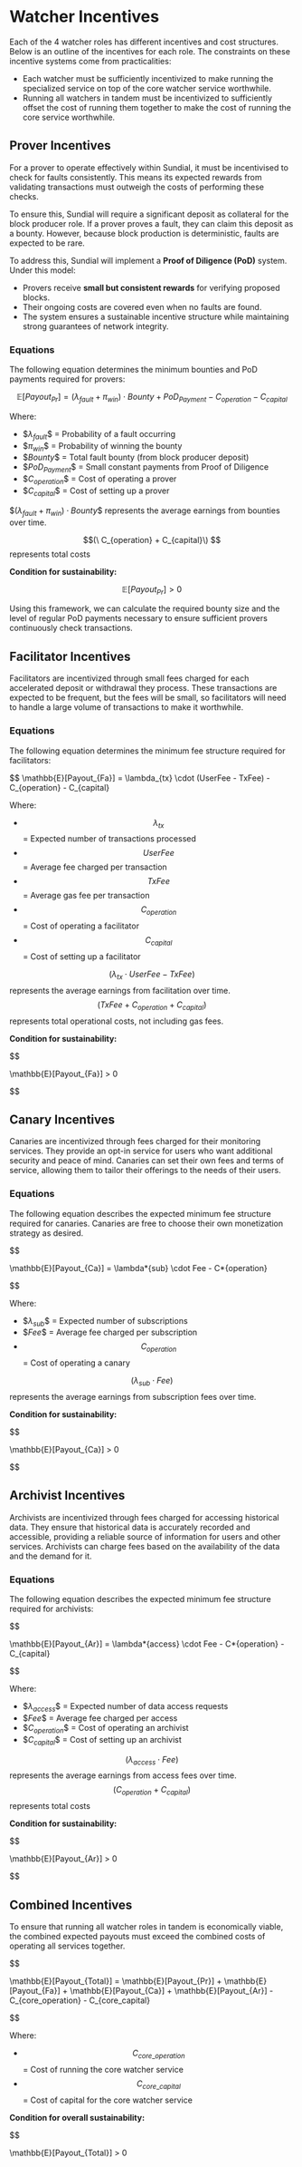 # Watcher Incentives

Each of the 4 watcher roles has different incentives and cost structures. Below is an outline of the incentives for each role. The constraints on these incentive systems come from practicalities:

- Each watcher must be sufficiently incentivized to make running the specialized service on top of the core watcher service worthwhile.
- Running all watchers in tandem must be incentivized to sufficiently offset the cost of running them together to make the cost of running the core service worthwhile.

## Prover Incentives

For a prover to operate effectively within Sundial, it must be incentivised to check for faults consistently. This means its expected rewards from validating transactions must outweigh the costs of performing these checks.

To ensure this, Sundial will require a significant deposit as collateral for the block producer role. If a prover proves a fault, they can claim this deposit as a bounty. However, because block production is deterministic, faults are expected to be rare.

To address this, Sundial will implement a **Proof of Diligence (PoD)** system. Under this model:

- Provers receive **small but consistent rewards** for verifying proposed blocks.
- Their ongoing costs are covered even when no faults are found.
- The system ensures a sustainable incentive structure while maintaining strong guarantees of network integrity.

### Equations

The following equation determines the minimum bounties and PoD payments required for provers:

$$
\mathbb{E}[Payout_{Pr}] = (\lambda_{fault} + \pi_{win}) \cdot Bounty + PoD_{Payment} - C_{operation} - C_{capital}
$$

Where:

- $$\lambda_{fault}\$$ = Probability of a fault occurring
- $$\pi_{win}\$$ = Probability of winning the bounty
- $$Bounty\$$ = Total fault bounty (from block producer deposit)
- $$PoD_{Payment}\$$ = Small constant payments from Proof of Diligence
- $$C_{operation}\$$ = Cost of operating a prover
- $$C_{capital}\$$ = Cost of setting up a prover

$$(\lambda_{fault} + \pi_{win}) \cdot Bounty\$$ represents the average earnings from bounties over time.

$$(\ C_{operation} + C_{capital}\) $$ represents total costs

**Condition for sustainability:**

$$
\mathbb{E}[Payout_{Pr}] > 0
$$

Using this framework, we can calculate the required bounty size and the level of regular PoD payments necessary to ensure sufficient provers continuously check transactions.

## Facilitator Incentives

Facilitators are incentivized through small fees charged for each accelerated deposit or withdrawal they process. These transactions are expected to be frequent, but the fees will be small, so facilitators will need to handle a large volume of transactions to make it worthwhile.

### Equations

The following equation determines the minimum fee structure required for facilitators:

$$
\mathbb{E}[Payout_{Fa}] = \lambda_{tx} \cdot (UserFee - TxFee) - C_{operation} - C_{capital}

Where:

- $$\lambda_{tx}$$ = Expected number of transactions processed
- $$UserFee$$ = Average fee charged per transaction
- $$TxFee$$ = Average gas fee per transaction
- $$C_{operation}$$ = Cost of operating a facilitator
- $$C_{capital}$$ = Cost of setting up a facilitator

$$(\lambda_{tx} \cdot UserFee - TxFee) $$ represents the average earnings from facilitation over time.
$$(TxFee + C_{operation} + C_{capital}) $$ represents total operational costs, not including gas fees.

**Condition for sustainability:**


$$

\mathbb{E}[Payout_{Fa}] > 0

$$

## Canary Incentives

Canaries are incentivized through fees charged for their monitoring services. They provide an opt-in service for users who want additional security and peace of mind. Canaries can set their own fees and terms of service, allowing them to tailor their offerings to the needs of their users.

### Equations

The following equation describes the expected minimum fee structure required for canaries. Canaries are free to choose their own monetization strategy as desired.


$$

\mathbb{E}[Payout_{Ca}] = \lambda*{sub} \cdot Fee - C*{operation}

$$

Where:

- $$\lambda_{sub}\$$ = Expected number of subscriptions
- $$Fee\$$ = Average fee charged per subscription
- $$C_{operation}$$ = Cost of operating a canary

$$(\lambda_{sub} \cdot Fee) $$ represents the average earnings from subscription fees over time.

**Condition for sustainability:**


$$

\mathbb{E}[Payout_{Ca}] > 0

$$

## Archivist Incentives

Archivists are incentivized through fees charged for accessing historical data. They ensure that historical data is accurately recorded and accessible, providing a reliable source of information for users and other services. Archivists can charge fees based on the availability of the data and the demand for it.

### Equations

The following equation describes the expected minimum fee structure required for archivists:


$$

\mathbb{E}[Payout_{Ar}] = \lambda*{access} \cdot Fee - C*{operation} - C\_{capital}

$$

Where:

- $$\lambda_{access}\$$ = Expected number of data access requests
- $$Fee\$$ = Average fee charged per access
- $$C_{operation}\$$ = Cost of operating an archivist
- $$C_{capital}\$$ = Cost of setting up an archivist

$$(\lambda_{access} \cdot Fee) $$ represents the average earnings from access fees over time.
$$(C_{operation} + C_{capital}) $$ represents total costs

**Condition for sustainability:**


$$

\mathbb{E}[Payout_{Ar}] > 0

$$

## Combined Incentives

To ensure that running all watcher roles in tandem is economically viable, the combined expected payouts must exceed the combined costs of operating all services together.


$$

\mathbb{E}[Payout_{Total}] = \mathbb{E}[Payout_{Pr}] + \mathbb{E}[Payout_{Fa}] + \mathbb{E}[Payout_{Ca}] + \mathbb{E}[Payout_{Ar}] - C\_{core\_operation} - C\_{core\_capital}

$$

Where:

- $$C_{core\_operation}$$ = Cost of running the core watcher service
- $$C_{core\_capital}$$ = Cost of capital for the core watcher service

**Condition for overall sustainability:**


$$

\mathbb{E}[Payout_{Total}] > 0

$$
$$
